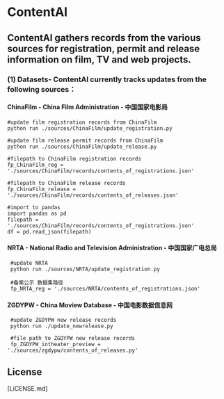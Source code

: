 # ContentAI

## ContentAI gathers records from the various sources for registration, permit and release information on film, TV and web projects.

### (1) Datasets- ContentAI currently tracks updates from the following sources：
#### ChinaFilm - China Film Administration - 中国国家电影局
    
    #update film registration records from ChinaFilm
    python run ./sources/ChinaFilm/update_registration.py
   
    #update film release permit records from ChinaFilm
    python run ./sources/ChinaFilm/update_release.py
    
    #filepath to ChinaFilm registration records
    fp_ChinaFilm_reg = './sources/ChinaFilm/records/contents_of_registrations.json'
    
    #filepath to ChinaFilm release records
    fp_ChinaFilm_release = './sources/ChinaFilm/records/contents_of_releases.json'
    
    #import to pandas
    import pandas as pd
    filepath = './sources/ChinaFilm/records/contents_of_registrations.json'
    df = pd.read_json(filepath)
        
#### NRTA - National Radio and Television Administration - 中国国家广电总局

     #update NRTA
     python run ./sources/NRTA/update_registration.py
     
     #备案公示 数据集路径
     fp_NRTA_reg = './sources/NRTA/contents_of_registrations.json'
  
#### ZGDYPW - China Moview Database - 中国电影数据信息网 

     #update ZGDYPW new release records
     python run ./update_newrelease.py
     
     #file path to ZGDYPW new release records
     fp_ZGDYPW_intheater_preview = './sources/zgdypw/contents_of_releases.py'
     
## License
[LiCENSE.md]

